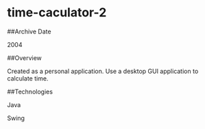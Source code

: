 time-caculator-2
================

##Archive Date

2004

##Overview

Created as a personal application.  Use a desktop GUI application to calculate time.

##Technologies

Java

Swing
